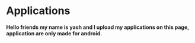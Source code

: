 # Applications 
<b>Hello friends my name is yash and I upload my applications on this page, application are only made for android.</b>
